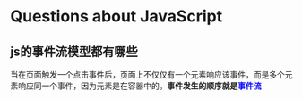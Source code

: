 # Questions about JavaScript
## js的事件流模型都有哪些
当在页面触发一个点击事件后，页面上不仅仅有一个元素响应该事件，而是多个元素响应同一个事件，因为元素是在容器中的。**事件发生的顺序就是<label style="color:blue">事件流</label>**